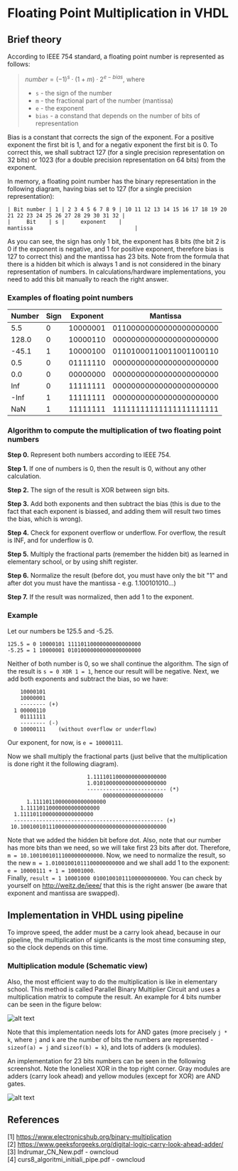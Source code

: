 # Floating Point Multiplication in VHDL


## Brief theory

According to IEEE 754 standard, a floating point number is represented as follows:
> $`number = (-1)^s \cdot (1 + m) \cdot 2^{e - bias}`$, where  
> - `s` - the sign of the number
> - `m` - the fractional part of the number (mantissa)
> - `e` - the exponent
> - `bias` - a constand that depends on the number of bits of representation

Bias is a constant that corrects the sign of the exponent. For a positive exponent
the first bit is 1, and for a negativ exponent the first bit is 0. To correct this,
we shall subtract 127 (for a single precision representation on 32 bits) or 
1023 (for a double precision representation on 64 bits) from the exponent.

In memory, a floating point number has the binary representation in the following
diagram, having bias set to 127 (for a single precision representation):  
```
| Bit number | 1 | 2 3 4 5 6 7 8 9 | 10 11 12 13 14 15 16 17 18 19 20 21 22 23 24 25 26 27 28 29 30 31 32 |
|     Bit    | s |     exponent    |                              mantissa                                |
```

As you can see, the sign has only 1 bit, the exponent has 8 bits (the bit 2 is 0
if the exponent is negative, and 1 for positive exponent, therefore bias is 127
to correct this) and the mantissa has 23 bits. Note from the formula that there
is a hidden bit which is always 1 and is not considered in the binary
representation of numbers. In calculations/hardware implementations, you need to
add this bit manually to reach the right answer.

### Examples of floating point numbers

| Number | Sign | Exponent |        Mantissa         |
|--------|------|----------|-------------------------|
|    5.5 |   0  | 10000001 | 01100000000000000000000 |
|  128.0 |   0  | 10000110 | 00000000000000000000000 |
|  -45.1 |   1  | 10000100 | 01101000110011001100110 |
|    0.5 |   0  | 01111110 | 00000000000000000000000 |
|    0.0 |   0  | 00000000 | 00000000000000000000000 |
|   Inf  |   0  | 11111111 | 00000000000000000000000 |
|  -Inf  |   1  | 11111111 | 00000000000000000000000 |
|   NaN  |   1  | 11111111 | 11111111111111111111111 |


### Algorithm to compute the multiplication of two floating point numbers

**Step 0.** Represent both numbers according to IEEE 754.

**Step 1.** If one of numbers is 0, then the result is 0, without any other 
calculation.

**Step 2.** The sign of the result is XOR between sign bits.

**Step 3.** Add both exponents and then subtract the bias (this is due to the 
fact that each exponent is biassed, and adding them will result two times the 
bias, which is wrong).

**Step 4.** Check for exponent overflow or underflow. For overflow, the result 
is INF, and for underflow is 0.

**Step 5.** Multiply the fractional parts (remember the hidden bit) as learned 
in elementary school, or by using shift register.

**Step 6.** Normalize the result (before dot, you must have only the bit "1" and
after dot you must have the mantissa - e.g. 1.100101010...)

**Step 7.** If the result was normalized, then add 1 to the exponent.


### Example
Let our numbers be 125.5 and -5.25.  
```
125.5 = 0 10000101 11110110000000000000000  
-5.25 = 1 10000001 01010000000000000000000  
```

Neither of both number is 0, so we shall continue the algorithm. The sign of the
result is `s = 0 XOR 1 = 1`, hence our result will be negative. Next, we add 
both exponents and subtract the bias, so we have:
```
    10000101 
    10000001
    -------- (+)
  1 00000110
    01111111
    -------- (-)
  0 10000111    (without overflow or underflow)
```

Our exponent, for now, is `e = 10000111`.

Now we shall multiply the fractional parts (just belive that the multiplication
is done right it the following diagram).
```
                         1.11110110000000000000000
                         1.01010000000000000000000
                         ------------------------- (*)
                              0000000000000000000
      1.11110110000000000000000
    1.11110110000000000000000
  1.11110110000000000000000
  ----------------------------------------------- (+)
 10.1001001011100000000000000000000000000000000000
```
Note that we added the hidden bit before dot. Also, note that our number has
more bits than we need, so we will take first 23 bits after dot.
Therefore, `m = 10.10010010111000000000000`. Now, we need to normalize the result,
so the new `m = 1.01001001011100000000000` and we shall add 1 to the exponent: 
`e = 10000111 + 1 = 10001000`.  
Finally, `result = 1 10001000 01001001011100000000000`. You can check by yourself
on http://weitz.de/ieee/ that this is the right answer (be aware that exponent 
and mantissa are swapped).


## Implementation in VHDL using pipeline

To improve speed, the adder must be a carry look ahead, because in our pipeline,
the multiplication of significants is the most time consuming step, so the clock
depends on this time. 

### Multiplication module (Schematic view)
Also, the most efficient way to do the multiplication is like in elementary school.
This method is called Parallel Binary Multiplier Circuit and uses a multiplication
matrix to compute the result.
An example for 4 bits number can be seen in the figure below:

![alt text](https://www.electronicshub.org/wp-content/uploads/2015/06/4-bit-binary-multiplier.jpg)


Note that this implementation needs lots for AND gates (more precisely `j * k`,
where `j` and `k` are the number of bits the numbers are represented - 
`sizeof(a) = j` and `sizeof(b) = k`), and lots of adders (`k` modules). 

An implementation for 23 bits numbers can be seen in the following screenshot.
Note the loneliest XOR in the top right corner. Gray modules are adders 
(carry look ahead) and yellow modules (except for XOR) are AND gates.  


![alt text](https://gitlab.cs.pub.ro/razvan.smadu/CN2-Tema-1/raw/859b8ef5a667c9599a89fc6e01872f007904af60/Resources/Image1.png)


## References
[1] https://www.electronicshub.org/binary-multiplication  
[2] https://www.geeksforgeeks.org/digital-logic-carry-look-ahead-adder/  
[3] Indrumar_CN_New.pdf - owncloud  
[4] curs8_algoritmi_initiali_pipe.pdf - owncloud  

